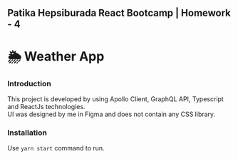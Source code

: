 ## Patika Hepsiburada React Bootcamp | Homework - 4

# 🌦️ Weather App

### Introduction

This project is developed by using Apollo Client, GraphQL API, Typescript and ReactJs technologies.<br/> UI was designed by me in Figma and does not contain any CSS library.

### Installation

Use `yarn start` command to run.
